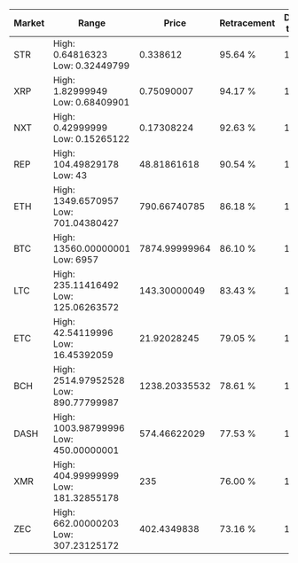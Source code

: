 | Market | Range | Price| Retracement | Doubles to 50% |
| --- | --- | --- | --- | --- |
| STR | High: 0.64816323<br />Low: 0.32449799 | 0.338612 | 95.64 % | 1.44 |
| XRP | High: 1.82999949<br />Low: 0.68409901 | 0.75090007 | 94.17 % | 1.67 |
| NXT | High: 0.42999999<br />Low: 0.15265122 | 0.17308224 | 92.63 % | 1.68 |
| REP | High: 104.49829178<br />Low: 43 | 48.81861618 | 90.54 % | 1.51 |
| ETH | High: 1349.6570957<br />Low: 701.04380427 | 790.66740785 | 86.18 % | 1.30 |
| BTC | High: 13560.00000001<br />Low: 6957 | 7874.99999964 | 86.10 % | 1.30 |
| LTC | High: 235.11416492<br />Low: 125.06263572 | 143.30000049 | 83.43 % | 1.26 |
| ETC | High: 42.54119996<br />Low: 16.45392059 | 21.92028245 | 79.05 % | 1.35 |
| BCH | High: 2514.97952528<br />Low: 890.77799987 | 1238.20335532 | 78.61 % | 1.38 |
| DASH | High: 1003.98799996<br />Low: 450.00000001 | 574.46622029 | 77.53 % | 1.27 |
| XMR | High: 404.99999999<br />Low: 181.32855178 | 235 | 76.00 % | 1.25 |
| ZEC | High: 662.00000203<br />Low: 307.23125172 | 402.4349838 | 73.16 % | 1.20 |
